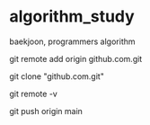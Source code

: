 # algorithm_study
baekjoon, programmers algorithm

git remote add origin github.com.git

git clone "github.com.git"

git remote -v

git push origin main
